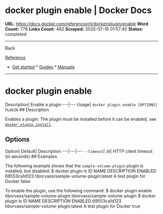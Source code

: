 # docker plugin enable | Docker Docs

**URL:** https://docs.docker.com/reference/cli/docker/plugin/enable
**Word Count:** 778
**Links Count:** 482
**Scraped:** 2025-07-16 01:57:40
**Status:** completed

---

Back

[Reference](https://docs.docker.com/reference/)

  * [Get started](https://docs.docker.com/get-started/)   * [Guides](https://docs.docker.com/guides/)   * [Manuals](https://docs.docker.com/manuals/)

* * *

# docker plugin enable

Description| Enable a plugin   ---|---   Usage| `docker plugin enable [OPTIONS] PLUGIN`      ## Description

Enables a plugin. The plugin must be installed before it can be enabled, see [`docker plugin install`](https://docs.docker.com/reference/cli/docker/plugin/install/).

## Options

Option| Default| Description   ---|---|---   `--timeout`| `30`| HTTP client timeout \(in seconds\)      ## Examples

The following example shows that the `sample-volume-plugin` plugin is installed, but disabled:               $ docker plugin ls          ID            NAME                                    DESCRIPTION                ENABLED     69553ca1d123  tiborvass/sample-volume-plugin:latest   A test plugin for Docker   false     

To enable the plugin, use the following command:               $ docker plugin enable tiborvass/sample-volume-plugin          tiborvass/sample-volume-plugin          $ docker plugin ls          ID            NAME                                    DESCRIPTION                ENABLED     69553ca1d123  tiborvass/sample-volume-plugin:latest   A test plugin for Docker   true